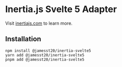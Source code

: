 # Inertia.js Svelte 5 Adapter

Visit [inertiajs.com](https://inertiajs.com/) to learn more.

## Installation

```
npm install @jamesst20/inertia-svelte5
yarn add @jamesst20/inertia-svelte5
pnpm add @jamesst20/inertia-svelte5
```
